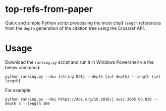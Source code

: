 # top-refs-from-paper
Quick and simple Python script processing the most cited `length` references from the `depth` generation of the citation tree using the Crossref API.

# Usage
Download the `ranking.py` script and run it in Windows Powershell via the below command:
```
python ranking.py --doi {string DOI} --depth {int depth} --length {int length}
```
For example:
```
python ranking.py --doi https://doi.org/10.1016/j.susc.2005.05.030 --depth 3 --length 100
```
